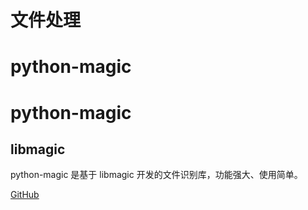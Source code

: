 # 文件处理

# python-magic

# python-magic

## libmagic

python-magic 是基于 libmagic 开发的文件识别库，功能强大、使用简单。

[GitHub](https://github.com/ahupp/python-magic)
